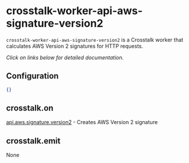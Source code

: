 crosstalk-worker-api-aws-signature-version2
===========================================

`crosstalk-worker-api-aws-signature-version2` is a Crosstalk worker that calculates AWS Version 2 signatures for HTTP requests.

_Click on links below for detailed documentation._

## Configuration

```json
{}
```

## crosstalk.on

[api.aws.signature.version2](https://github.com/crosstalk/crosstalk-worker-api-aws-signature-version2/wiki/api.aws.signature.version2) - Creates AWS Version 2 signature

## crosstalk.emit

None
